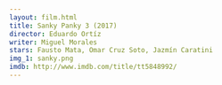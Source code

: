 ```yaml
---
layout: film.html
title: Sanky Panky 3 (2017)
director: Eduardo Ortíz
writer: Miguel Morales
stars: Fausto Mata, Omar Cruz Soto, Jazmín Caratini
img_1: sanky.png
imdb: http://www.imdb.com/title/tt5848992/
---
```

